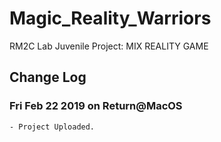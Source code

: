 # Magic_Reality_Warriors
RM2C Lab Juvenile Project: MIX REALITY GAME

## Change Log

### Fri Feb 22 2019 on Return@MacOS

    - Project Uploaded.
